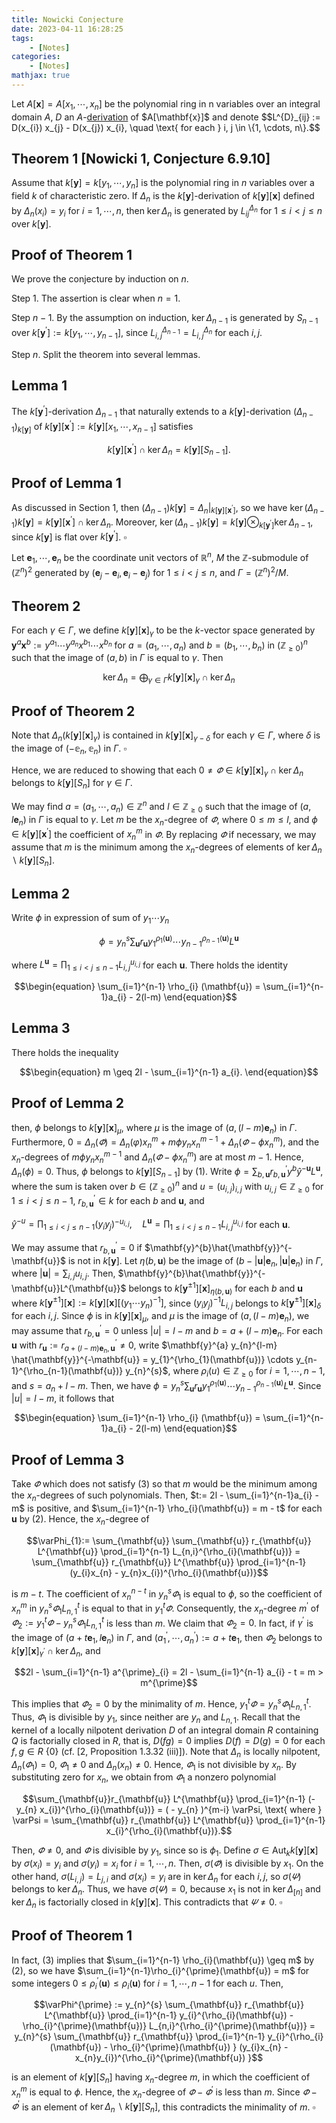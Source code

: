 ```yaml
---
title: Nowicki Conjecture
date: 2023-04-11 16:28:25
tags:
    - [Notes]
categories:
    - [Notes]
mathjax: true
---
```



Let $A[\mathbf{x}] = A[x_{1}, \cdots, x_{n}$] be the polynomial ring in n variables over an integral domain $A$, $D$ an $A$-[derivation](https://en.wikipedia.org/wiki/Derivation_(differential_algebra)) of $A[\mathbf{x}]$ and denote 
$$L^{D}_{ij} := D(x_{i}) x_{j} - D(x_{j}) x_{i}, \quad \text{ for each } i, j \in \{1, \cdots, n\}.$$


## Theorem 1 [Nowicki 1, Conjecture 6.9.10]
Assume that $k[\mathbf{y}] = k[y_{1}, \cdots, y_{n}]$ is the polynomial ring in $n$ variables over a field $k$ of characteristic zero. If $\Delta_{n}$ is the $k[\mathbf{y}]$-derivation of $k[\mathbf{y}][\mathbf{x}]$ defined by $\Delta_{n}(x_{i}) = y_{i}$ for $i = 1, \cdots, n$, then $\ker \Delta_{n}$ is generated by $L^{\Delta_{n}}_{ij}$ for $1 ≤ i < j ≤ n$ over $k[\mathbf{y}]$.


## Proof of Theorem 1

We prove the conjecture by induction on $n$. 

Step $1$. The assertion is clear when $n = 1$. 

Step $n-1$. By the assumption on induction, $\ker \Delta_{n-1}$ is generated by $S_{n-1}$ over $k[\mathbf{y}^{\prime}] := k[y_{1}, \cdots , y_{n-1}]$, since $L^{\Delta_{n-1}}_{i,j} = L^{\Delta_{n}}_{i,j}$ for each $i, j$.

Step $n$. Split the theorem into several lemmas.

## Lemma 1 

The $k[\mathbf{y}^{\prime}]$-derivation $\Delta_{n-1}$ that naturally extends to a $k[\mathbf{y}]$-derivation $(\Delta_{n-1})_{k[\mathbf{y}]}$ of $k[\mathbf{y}][\mathbf{x}^{\prime}] := k[\mathbf{y}][x_{1}, \cdots, x_{n-1}]$ satisfies

$$\begin{equation}
k[\mathbf{y}][\mathbf{x}^{\prime}] \cap \ker \Delta_{n} = k[\mathbf{y}][S_{n-1}].
\end{equation}$$

## Proof of Lemma 1

As discussed in Section 1, then $(\Delta_{n-1})k[\mathbf{y}] = \Delta_{n}|_{k[\mathbf{y}][\mathbf{x}^{\prime}]}$, so we have $\ker(\Delta_{n-1})k[\mathbf{y}] = k[\mathbf{y}][\mathbf{x}^{\prime}] \cap \ker \Delta_{n}$. Moreover,
$\ker(\Delta_{n-1})k[\mathbf{y}] = k[\mathbf{y}] \otimes_{k[\mathbf{y}^{\prime}]} \ker \Delta_{n-1}$, since $k[\mathbf{y}]$ is flat over $k[\mathbf{y}^{\prime}]$. $\square$



Let $\mathbf{e}_{1}, \cdots , \mathbf{e}_{n}$ be the coordinate unit vectors of $\mathbb{R}^{n}$, $M$ the $\mathbb{Z}$-submodule of $(\mathbb{Z}^{n})^{2}$ generated by $(\mathbf{e}_{j} - \mathbf{e}_{i}, \mathbf{e}_{i} - \mathbf{e}_{j})$ for $1 \leq i < j \leq n$, and $\Gamma = (\mathbb{Z}^{n})^{2}/M$.  


## Theorem 2

For each $\gamma \in \Gamma$, we define $k[\mathbf{y}][\mathbf{x}]_{\gamma}$ to be the $k$-vector space generated by $\mathbf{y}^{a}\mathbf{x}^{b}:= y^{a_{1}} \cdots y^{a_{n}} x^{b_{1}} \cdots x^{b_{n}}$ for $a = (a_{1}, \cdots , a_{n})$ and $b = (b_{1}, \cdots , b_{n})$ in $(\mathbb{Z}_{\geq 0})^{n}$ such that the image of $(a, b)$ in $\Gamma$ is equal to $\gamma$. Then 

$$\ker \Delta_{n} = \bigoplus_{\gamma \in \Gamma} k[\mathbf{y}] [ \mathbf{x}]_{\gamma} \cap \ker \Delta_{n}$$

## Proof of Theorem 2

Note that $\Delta_{n}(k[\mathbf{y}][\mathbf{x}]_{\gamma})$ is contained in $k[\mathbf{y}][\mathbf{x}]_{\gamma - \delta}$ for each $\gamma \in \Gamma$, where $\delta$ is the image of $(-\mathbb{e}_{n}, \mathbb{e}_{n})$ in $\Gamma$. $\square$



Hence, we are reduced to showing that each $0 \neq \varPhi \in k[\mathbf{y}][\mathbf{x}]_{\gamma} \cap \ker \Delta_{n}$ belongs to $k[\mathbf{y}][S_{n}]$ for $\gamma \in \Gamma$.

We may find $a = (a_{1}, \cdots , a_{n}) \in \mathbb{Z}^{n}$ and $l \in \mathbb{Z}_{\geq 0}$ such that the image of $(a, l\mathbf{e}_{n})$ in $\Gamma$ is equal to $\gamma$. Let $m$ be the $x_{n}$-degree of $\varPhi$, where $0 \leq m \leq l$, and $\phi \in k[\mathbf{y}][\mathbf{x}^{\prime}]$ the coefficient of $x_{n}^{m}$ in $\varPhi$. By replacing $\varPhi$ if necessary, we may assume that $m$ is the minimum among the $x_{n}$-degrees of elements of $\ker \Delta_{n}\backslash k[\mathbf{y}][S_{n}]$. 

## Lemma 2 

Write $\phi$ in expression of sum of $y_{1}\cdots y_{n}$

$$\phi = y_{n}^{s}\sum_{\mathbf{u}} r_{\mathbf{u}} y_{1}^{\rho_{1}(\mathbf{u})} \cdots  y_{n-1}^{\rho_{n-1}(\mathbf{u})} L^{\mathbf{u}}$$

where $L^{\mathbf{u}} = \prod_{1 \leq i<j\leq n-1} L_{i,j}^{u_{i,j}}$ for each $\mathbf{u}$. There holds the identity

$$\begin{equation}
\sum_{i=1}^{n-1} \rho_{i} (\mathbf{u}) = \sum_{i=1}^{n-1}a_{i} - 2(l-m)
\end{equation}$$


## Lemma 3

There holds the inequality

$$\begin{equation}
m \geq 2l - \sum_{i=1}^{n-1} a_{i}.
\end{equation}$$



## Proof of Lemma 2


then, $\phi$ belongs to $k[\mathbf{y}][\mathbf{x}]_{\mu}$, where $\mu$ is the image of $(a, (l - m)\mathbf{e}_{n})$ in $\Gamma$. Furthermore, $0 = \Delta_{n}(\varPhi) = \Delta_{n}(\varphi)x^{m}_{n} + m\phi y_{n}x_{n}^{m-1} + \Delta_{n}(\varPhi - \phi x^{m}_{n})$, and the $x_{n}$-degrees of $m\phi y_{n}x_{n}^{m-1}$ and $\Delta_{n}(\varPhi - \phi x^{m}_{n})$ are at most $m - 1$. Hence, $\Delta_{n}(\phi) = 0$. Thus, $\phi$ belongs to $k[\mathbf{y}][S_{n-1}]$ by (1). Write $\phi = \sum_{b,\mathbf{u}} r^{\prime}_{b,\mathbf{u}}y^{b}\hat{y}^{-\mathbf{u}}L^{\mathbf{u}}$, where the sum is taken over $b \in (\mathbb{Z}_{\geq 0})^{n}$ and $u = (u_{i,j})_{i,j}$ with $u_{i,j} \in \mathbb{Z}_{\geq 0}$ for $1 \leq i < j \leq n - 1$, $r^{\prime}_{b,\mathbf{u}} \in k$ for each $b$ and $\mathbf{u}$, and 

$\hat{y}^{-u} = \prod_{1\leq i < j \leq n-1} (y_{i}y_{j})^{-u_{i,j}}, \quad L^{\mathbf{u}} = \prod_{1 \leq i<j\leq n-1} L_{i,j}^{u_{i,j}}$ for each $\mathbf{u}$.

We may assume that $r_{b,\mathbf{u}}^{\prime} = 0$ if $\mathbf{y}^{b}\hat{\mathbf{y}}^{-\mathbf{u}}$ is not in $k[\mathbf{y}]$. Let $\eta(b, \mathbf{u})$ be the image of $(b - |\mathbf{u}|\mathbf{e}_{n}, |\mathbf{u}|\mathbf{e}_{n})$ in $\Gamma$, where $|\mathbf{u}| = \sum_{i,j} u_{i,j}$. Then, $\mathbf{y}^{b}\hat{\mathbf{y}}^{-\mathbf{u}}L^{\mathbf{u}}$ belongs to $k[\mathbf{y}^{\pm 1}][\mathbf{x}]_{\eta(b,\mathbf{u})}$ for each $b$ and $\mathbf{u}$ where $k[\mathbf{y}^{\pm 1}][\mathbf{x}] := k[\mathbf{y}][\mathbf{x}][(y_{1} \cdots y_{n})^{-1}]$, since $(y_{i}y_{j})^{-1} L_{i,j}$ belongs to $k[\mathbf{y}^{\pm 1}][\mathbf{x}]_{\delta}$ for each $i, j$.  Since $\phi$ is in $k[\mathbf{y}][\mathbf{x}]_{\mu}$, and $\mu$ is the image of $(a, (l - m)\mathbf{e}_{n})$, we may assume that $r_{b,\mathbf{u}}^{\prime} = 0$ unless $|u| = l - m$ and $b = a + (l - m)\mathbf{e}_{n}$. For each $\mathbf{u}$ with $r_{\mathbf{u}} := r^{\prime}_{a + (l-m) \mathbf{e}_{n},\mathbf{u}}\neq 0$, write $\mathbf{y}^{a} y_{n}^{l-m} \hat{\mathbf{y}}^{-\mathbf{u}} = y_{1}^{\rho_{1}(\mathbf{u})} \cdots y_{n-1}^{\rho_{n-1}(\mathbf{u})} y_{n}^{s}$, where $\rho_{i}(u) \in \mathbb{Z}_{\geq 0}$ for $i = 1, \cdots , n - 1$, and $s = a_{n} + l - m$. Then, we have $\phi = y_{n}^{s}\sum_{\mathbf{u}} r_{\mathbf{u}} y_{1}^{\rho_{1}(\mathbf{u})} \cdots  y_{n-1}^{\rho_{n-1}(\mathbf{u})} L^{\mathbf{u}}$. Since $|u| = l - m$, it follows that


$$\begin{equation}
\sum_{i=1}^{n-1} \rho_{i} (\mathbf{u}) = \sum_{i=1}^{n-1}a_{i} - 2(l-m)
\end{equation}$$

## Proof of Lemma 3

Take $\varPhi$ which does not satisfy (3) so that $m$ would be the minimum among the $x_{n}$-degrees of such polynomials. Then, $t:= 2l - \sum_{i=1}^{n-1}a_{i} -m$ is positive, and $\sum_{i=1}^{n-1} \rho_{i}(\mathbf{u}) = m - t$ for each $\mathbf{u}$ by (2). Hence, the $x_{n}$-degree of

$$\varPhi_{1}:= \sum_{\mathbf{u}} \sum_{\mathbf{u}} r_{\mathbf{u}} L^{\mathbf{u}} \prod_{i=1}^{n-1} L_{n,i}^{\rho_{i}(\mathbf{u})} = \sum_{\mathbf{u}} r_{\mathbf{u}} L^{\mathbf{u}} \prod_{i=1}^{n-1} (y_{i}x_{n} - y_{n}x_{i})^{\rho_{i}(\mathbf{u})}$$


is $m - t$. The coefficient of $x_{n}^{n-t}$ in $y_{n}^{s}\varPhi_{1}$ is equal to $\phi$, so the coefficient of $x_{n}^{m}$ in $y_{n}^{s}\varPhi_{1}L_{n,1}^{t}$ is equal to that in $y_{1}^{t}\varPhi$. Consequently, the $x_{n}$-degree $m^{\prime}$ of $\varPhi_{2}:= y_{1}^{t}\varPhi - y_{n}^{s}\varPhi_{1}L_{n,1}^{t}$ is less than $m$. We claim that $\varPhi_{2} = 0$. In fact, if $\gamma^{\prime}$ is the image of $(a + t\mathbf{e}_{1}, l\mathbf{e}_{n})$ in $\Gamma$, and $(a^{\prime}_{1}, \cdots , a_{n}^{\prime}
) := a + t\mathbf{e}_{1}$, then $\varPhi_{2}$ belongs to $k[\mathbf{y}][\mathbf{x}]_{\gamma^{\prime}} \cap \ker \Delta_{n}$, and


$$2l - \sum_{i=1}^{n-1} a^{\prime}_{i} = 2l - \sum_{i=1}^{n-1} a_{i} - t = m > m^{\prime}$$


This implies that $\varPhi_{2} = 0$ by the minimality of $m$. Hence, $y_{1}^{t} \varPhi= y_{n}^{s}\varPhi_{1}L_{n,1}^{t}$. Thus, $\varPhi_{1}$ is divisible by $y_{1}$, since neither are $y_{n}$ and $L_{n,1}$. Recall that the kernel of a locally nilpotent derivation $D$ of an integral domain $R$ containing $Q$ is factorially closed in $R$, that is, $D(f g) =
0$ implies $D(f ) = D(g) = 0$ for each $f, g \in R \ \{0\}$ (cf. [2, Proposition 1.3.32 (iii)]). Note
that $\Delta_{n}$ is locally nilpotent, $\Delta_{n}(\varPhi_{1}) = 0$, $\varPhi_{1} \neq 0$ and $\Delta_{n}(x_{n}) \neq 0$. Hence, $\varPhi_{1}$ is not divisible by $x_{n}$. By substituting zero for $x_{n}$, we obtain from $\varPhi_{1}$ a nonzero polynomial

$$\sum_{\mathbf{u}}r_{\mathbf{u}} L^{\mathbf{u}} \prod_{i=1}^{n-1} (- y_{n} x_{i})^{\rho_{i}(\mathbf{u})} = ( - y_{n} )^{m-i} \varPsi, \text{ where } \varPsi = \sum_{\mathbf{u}} r_{\mathbf{u}} L^{\mathbf{u}} \prod_{i=1}^{n-1} x_{i}^{\rho_{i}(\mathbf{u})}.$$

Then, $\varPhi \neq 0$, and $\varPhi$ is divisible by $y_{1}$, since so is $\phi_{1}$. Define $\sigma \in \text{Aut}_{k} k[\mathbf{y}][\mathbf{x}]$ by $\sigma(x_{i}) =
y_{i}$ and $\sigma(y_{i}) = x_{i}$ for $i = 1, \cdots, n$. Then, $\sigma(\varPhi)$ is divisible by $x_{1}$. On the other hand, $\sigma(L_{i,j}) = L_{j,i}$ and $\sigma(x_{i}) = y_{i}$ are in $\ker \Delta_{n}$ for each $i, j$, so $\sigma(\varPsi)$ belongs to $\ker \Delta_{n}$. Thus, we have $\sigma(\varPsi) = 0$, because $x_{1}$ is not in $\ker \Delta_[n]$ and $\ker \Delta_{n}$ is factorially closed in $k[\mathbf{y}][\mathbf{x}]$. This contradicts that $\varPsi \neq 0$. $\square$


## Proof of Theorem 1


In fact, (3) implies that $\sum_{i=1}^{n-1} \rho_{i}(\mathbf{u}) \geq m$ by (2), so we have $\sum_{i=1}^{n-1}\rho_{i}^{\prime}(\mathbf{u})  = m$ for some
integers $0 \leq \rho^{\prime}_{i}(\mathbf{u}) \leq \rho_{i}(\mathbf{u})$ for $i = 1, \cdots, n - 1$ for each $u$. Then,

$$\varPhi^{\prime} := y_{n}^{s} \sum_{\mathbf{u}} r_{\mathbf{u}} L^{\mathbf{u}} \prod_{i=1}^{n-1} y_{i}^{\rho_{i}(\mathbf{u}) - \rho_{i}^{\prime}(\mathbf{u})} L_{n,i}^{\rho_{i}^{\prime}(\mathbf{u})} = y_{n}^{s} \sum_{\mathbf{u}} r_{\mathbf{u}} \prod_{i=1}^{n-1} y_{i}^{\rho_{i}(\mathbf{u}) - \rho_{i}^{\prime}(\mathbf{u}) } (y_{i}x_{n} - x_{n}y_{i})^{\rho_{i}^{\prime}(\mathbf{u}) }$$


is an element of $k[\mathbf{y}][S_{n}]$ having $x_{n}$-degree $m$, in which the coefficient of $x_{n}^{m}$ is equal to $\phi$. Hence, the $x_{n}$-degree of $\varPhi - \varPhi^{\prime}$ is less than $m$. Since $\varPhi - \varPhi^{\prime}$ is an element of $\ker \Delta_{n} \backslash k[\mathbf{y}][S_{n}]$, this contradicts the minimality of $m$. $\square$


